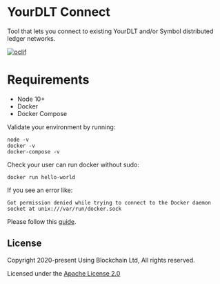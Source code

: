 # YourDLT Connect

Tool that lets you connect to existing YourDLT and/or Symbol distributed ledger networks.

[![oclif](https://img.shields.io/badge/cli-oclif-brightgreen.svg)](https://oclif.io)

# Requirements

-   Node 10+
-   Docker
-   Docker Compose

Validate your environment by running:

```
node -v
docker -v
docker-compose -v
```

Check your user can run docker without sudo:

```
docker run hello-world
```

If you see an error like:

```
Got permission denied while trying to connect to the Docker daemon socket at unix:///var/run/docker.sock
```

Please follow this [guide](https://www.digitalocean.com/community/questions/how-to-fix-docker-got-permission-denied-while-trying-to-connect-to-the-docker-daemon-socket).

## License

Copyright 2020-present Using Blockchain Ltd, All rights reserved.

Licensed under the [Apache License 2.0](LICENSE)
